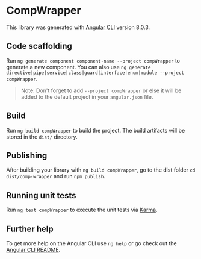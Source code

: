 # CompWrapper

This library was generated with [Angular CLI](https://github.com/angular/angular-cli) version 8.0.3.

## Code scaffolding

Run `ng generate component component-name --project compWrapper` to generate a new component. You can also use `ng generate directive|pipe|service|class|guard|interface|enum|module --project compWrapper`.
> Note: Don't forget to add `--project compWrapper` or else it will be added to the default project in your `angular.json` file. 

## Build

Run `ng build compWrapper` to build the project. The build artifacts will be stored in the `dist/` directory.

## Publishing

After building your library with `ng build compWrapper`, go to the dist folder `cd dist/comp-wrapper` and run `npm publish`.

## Running unit tests

Run `ng test compWrapper` to execute the unit tests via [Karma](https://karma-runner.github.io).

## Further help

To get more help on the Angular CLI use `ng help` or go check out the [Angular CLI README](https://github.com/angular/angular-cli/blob/master/README.md).
